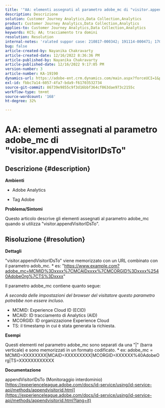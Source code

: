 ```yaml
---
title: '"AA: elementi assegnati al parametro adobe_mc di "visitor.appendVisitorIDsTo""'
description: Descrizione
solution: Customer Journey Analytics,Data Collection,Analytics
product: Customer Journey Analytics,Data Collection,Analytics
applies-to: Customer Journey Analytics,Data Collection,Analytics
keywords: KCS; AA; tracciamento tra domini
resolution: Resolution
internal-notes: 'ralated suppor case: 210817-000342; 191114-000471; 170123-000011; 220408-000014'
bug: false
article-created-by: Nayanika Chakravarty
article-created-date: 12/16/2022 8:36:36 PM
article-published-by: Nayanika Chakravarty
article-published-date: 12/16/2022 9:17:05 PM
version-number: 3
article-number: KA-19190
dynamics-url: https://adobe-ent.crm.dynamics.com/main.aspx?forceUCI=1&pagetype=entityrecord&etn=knowledgearticle&id=4ad5fe51-817d-ed11-81ac-6045bd006079
exl-id: fbbc7a14-6057-4fa7-bda9-f61703532734
source-git-commit: 86739e9855c9f3d16bbf364cf063dae973c2155c
workflow-type: tm+mt
source-wordcount: '168'
ht-degree: 32%

---
```


# AA: elementi assegnati al parametro adobe_mc di &quot;visitor.appendVisitorIDsTo&quot;

## Descrizione {#description}


<b>Ambienti</b>

- Adobe Analytics

- Tag Adobe

<b>Problema/Sintomi</b>

Questo articolo descrive gli elementi assegnati al parametro adobe_mc quando si utilizza &quot;visitor.appendVisitorIDsTo&quot;.


## Risoluzione {#resolution}


<b>Dettagli</b>

&quot;visitor.appendVisitorIDsTo&quot; viene memorizzato con un URL combinato con il parametro adob_mc.
\* es: &quot;https://www.example.com?adobe_mc=MCMID%3Dxxxx%7CMCAIDxxxx%7CMCORGID%3Dxxxx%2540AdobeOrg%7CTS%3Dxxxx&quot;

Il parametro adobe_mc contiene quanto segue:

*A seconda delle impostazioni del browser del visitatore questo parametro potrebbe non essere incluso.*

- MCMID: Experience Cloud ID (ECID)
- MCAID: ID tracciamento di Analytics (AID)
- MCORGID: ID organizzazione Experience Cloud
- TS: il timestamp in cui è stata generata la richiesta.


<b>Esempi</b>

Questi elementi nel parametro adobe_mc sono separati da una &quot;|&quot; (barra verticale) e sono memorizzati in un formato codificato.
\* ex: adobe_mc = MCMID=XXXXXXXX|MCAID=XXXXXXXXX|MCORGID=XXXXXX%40AdobeOrg|TS=XXXXXXXXXXXX

<b>Documentazione</b>

appendVisitorIDsTo (Monitoraggio interdominio)
[https://experienceleague.adobe.com/docs/id-service/using/id-service-api/methods/appendvisitorid.html](https://experienceleague.adobe.com/docs/id-service/using/id-service-api/methods/appendvisitorid.html?lang=it)
